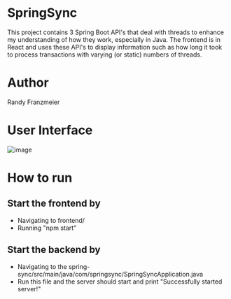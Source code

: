# SpringSync
This project contains 3 Spring Boot API's that deal with threads to enhance my understanding of how they work, especially in Java. The frontend is in React and uses these API's to display information such as how long it took to process transactions with varying (or static) numbers of threads.

# Author
Randy Franzmeier

# User Interface
![image](https://github.com/user-attachments/assets/e551ab88-50d2-4165-8ba1-d255d71b086c)

# How to run
## Start the frontend by
* Navigating to frontend/
* Running "npm start"
## Start the backend by
* Navigating to the spring-sync/src/main/java/com/springsync/SpringSyncApplication.java
* Run this file and the server should start and print "Successfully started server!"
